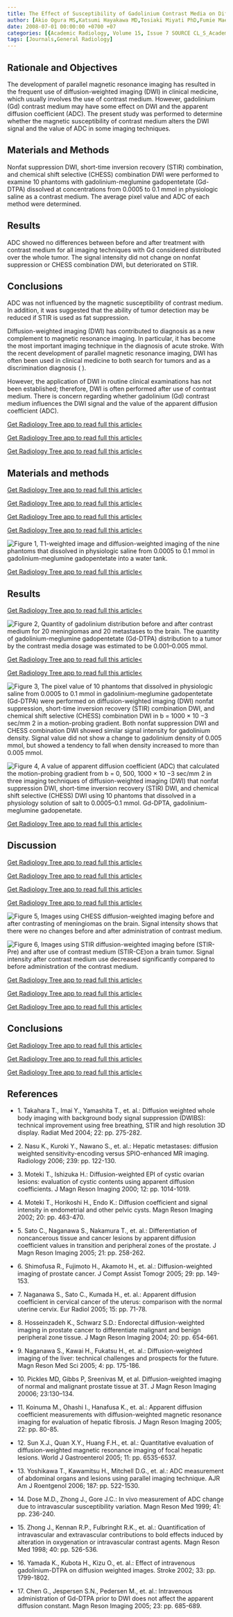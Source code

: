 ```yaml
---
title: The Effect of Susceptibility of Gadolinium Contrast Media on Diffusion-weighted Imaging and the Apparent Diffusion Coefficient
author: [Akio Ogura MS,Katsumi Hayakawa MD,Tosiaki Miyati PhD,Fumie Maeda RT]
date: 2008-07-01 00:00:00 +0700 +07
categories: [{Academic Radiology, Volume 15, Issue 7 SOURCE CL_S_AcademicRadiologyVolume15Issue7 1}]
tags: [Journals,General Radiology]
---
```

## Rationale and Objectives

The development of parallel magnetic resonance imaging has resulted in the frequent use of diffusion-weighted imaging (DWI) in clinical medicine, which usually involves the use of contrast medium. However, gadolinium (Gd) contrast medium may have some effect on DWI and the apparent diffusion coefficient (ADC). The present study was performed to determine whether the magnetic susceptibility of contrast medium alters the DWI signal and the value of ADC in some imaging techniques.

## Materials and Methods

Nonfat suppression DWI, short-time inversion recovery (STIR) combination, and chemical shift selective (CHESS) combination DWI were performed to examine 10 phantoms with gadolinium-meglumine gadopentetate (Gd-DTPA) dissolved at concentrations from 0.0005 to 0.1 mmol in physiologic saline as a contrast medium. The average pixel value and ADC of each method were determined.

## Results

ADC showed no differences between before and after treatment with contrast medium for all imaging techniques with Gd considered distributed over the whole tumor. The signal intensity did not change on nonfat suppression or CHESS combination DWI, but deteriorated on STIR.

## Conclusions

ADC was not influenced by the magnetic susceptibility of contrast medium. In addition, it was suggested that the ability of tumor detection may be reduced if STIR is used as fat suppression.

Diffusion-weighted imaging (DWI) has contributed to diagnosis as a new complement to magnetic resonance imaging. In particular, it has become the most important imaging technique in the diagnosis of acute stroke. With the recent development of parallel magnetic resonance imaging, DWI has often been used in clinical medicine to both search for tumors and as a discrimination diagnosis ( ).

However, the application of DWI in routine clinical examinations has not been established; therefore, DWI is often performed after use of contrast medium. There is concern regarding whether gadolinium (Gd) contrast medium influences the DWI signal and the value of the apparent diffusion coefficient (ADC).

[Get Radiology Tree app to read full this article<](https://clinicalpub.com/app)

[Get Radiology Tree app to read full this article<](https://clinicalpub.com/app)

[Get Radiology Tree app to read full this article<](https://clinicalpub.com/app)

## Materials and methods

[Get Radiology Tree app to read full this article<](https://clinicalpub.com/app)

[Get Radiology Tree app to read full this article<](https://clinicalpub.com/app)

[Get Radiology Tree app to read full this article<](https://clinicalpub.com/app)

[Get Radiology Tree app to read full this article<](https://clinicalpub.com/app)

![Figure 1, T1-weighted image and diffusion-weighted imaging of the nine phantoms that dissolved in physiologic saline from 0.0005 to 0.1 mmol in gadolinium-meglumine gadopentetate into a water tank.](https://storage.googleapis.com/dl.dentistrykey.com/clinical/TheEffectofSusceptibilityofGadoliniumContrastMediaonDiffusionweightedImagingandtheApparentDiffusionCoefficient/0_1s20S107663320800038X.jpg)

[Get Radiology Tree app to read full this article<](https://clinicalpub.com/app)

## Results

[Get Radiology Tree app to read full this article<](https://clinicalpub.com/app)

![Figure 2, Quantity of gadolinium distribution before and after contrast medium for 20 meningiomas and 20 metastases to the brain. The quantity of gadolinium-meglumine gadopentetate (Gd-DTPA) distribution to a tumor by the contrast media dosage was estimated to be 0.001–0.005 mmol.](https://storage.googleapis.com/dl.dentistrykey.com/clinical/TheEffectofSusceptibilityofGadoliniumContrastMediaonDiffusionweightedImagingandtheApparentDiffusionCoefficient/1_1s20S107663320800038X.jpg)

[Get Radiology Tree app to read full this article<](https://clinicalpub.com/app)

[Get Radiology Tree app to read full this article<](https://clinicalpub.com/app)

![Figure 3, The pixel value of 10 phantoms that dissolved in physiologic saline from 0.0005 to 0.1 mmol in gadolinium-meglumine gadopentetate (Gd-DTPA) were performed on diffusion-weighted imaging (DWI) nonfat suppression, short-time inversion recovery (STIR) combination DWI, and chemical shift selective (CHESS) combination DWI in b = 1000 × 10 −3 sec/mm 2 in a motion-probing gradient. Both nonfat suppression DWI and CHESS combination DWI showed similar signal intensity for gadolinium density. Signal value did not show a change to gadolinium density of 0.005 mmol, but showed a tendency to fall when density increased to more than 0.005 mmol.](https://storage.googleapis.com/dl.dentistrykey.com/clinical/TheEffectofSusceptibilityofGadoliniumContrastMediaonDiffusionweightedImagingandtheApparentDiffusionCoefficient/2_1s20S107663320800038X.jpg)

![Figure 4, A value of apparent diffusion coefficient (ADC) that calculated the motion-probing gradient from b = 0, 500, 1000 × 10 −3 sec/mm 2 in three imaging techniques of diffusion-weighted imaging (DWI) that nonfat suppression DWI, short-time inversion recovery (STIR) DWI, and chemical shift selective (CHESS) DWI using 10 phantoms that dissolved in a physiology solution of salt to 0.0005–0.1 mmol. Gd-DPTA, gadolinium-meglumine gadopenetate.](https://storage.googleapis.com/dl.dentistrykey.com/clinical/TheEffectofSusceptibilityofGadoliniumContrastMediaonDiffusionweightedImagingandtheApparentDiffusionCoefficient/3_1s20S107663320800038X.jpg)

[Get Radiology Tree app to read full this article<](https://clinicalpub.com/app)

## Discussion

[Get Radiology Tree app to read full this article<](https://clinicalpub.com/app)

[Get Radiology Tree app to read full this article<](https://clinicalpub.com/app)

[Get Radiology Tree app to read full this article<](https://clinicalpub.com/app)

[Get Radiology Tree app to read full this article<](https://clinicalpub.com/app)

![Figure 5, Images using CHESS diffusion-weighted imaging before and after contrasting of meningiomas on the brain. Signal intensity shows that there were no changes before and after administration of contrast medium.](https://storage.googleapis.com/dl.dentistrykey.com/clinical/TheEffectofSusceptibilityofGadoliniumContrastMediaonDiffusionweightedImagingandtheApparentDiffusionCoefficient/4_1s20S107663320800038X.jpg)

![Figure 6, Images using STIR diffusion-weighted imaging before (STIR-Pre) and after use of contrast medium (STIR-CE)on a brain tumor. Signal intensity after contrast medium use decreased significantly compared to before administration of the contrast medium.](https://storage.googleapis.com/dl.dentistrykey.com/clinical/TheEffectofSusceptibilityofGadoliniumContrastMediaonDiffusionweightedImagingandtheApparentDiffusionCoefficient/5_1s20S107663320800038X.jpg)

[Get Radiology Tree app to read full this article<](https://clinicalpub.com/app)

[Get Radiology Tree app to read full this article<](https://clinicalpub.com/app)

[Get Radiology Tree app to read full this article<](https://clinicalpub.com/app)

## Conclusions

[Get Radiology Tree app to read full this article<](https://clinicalpub.com/app)

[Get Radiology Tree app to read full this article<](https://clinicalpub.com/app)

[Get Radiology Tree app to read full this article<](https://clinicalpub.com/app)

## References

- 1\. Takahara T., Imai Y., Yamashita T., et. al.: Diffusion weighted whole body imaging with background body signal suppression (DWIBS): technical improvement using free breathing, STIR and high resolution 3D display. Radiat Med 2004; 22: pp. 275-282.


- 2\. Nasu K., Kuroki Y., Nawano S., et. al.: Hepatic metastases: diffusion weighted sensitivity-encoding versus SPIO-enhanced MR imaging. Radiology 2006; 239: pp. 122-130.


- 3\. Moteki T., Ishizuka H.: Diffusion-weighted EPI of cystic ovarian lesions: evaluation of cystic contents using apparent diffusion coefficients. J Magn Reson Imaging 2000; 12: pp. 1014-1019.


- 4\. Moteki T., Horikoshi H., Endo K.: Diffusion coefficient and signal intensity in endometrial and other pelvic cysts. Magn Reson Imaging 2002; 20: pp. 463-470.


- 5\. Sato C., Naganawa S., Nakamura T., et. al.: Differentiation of noncancerous tissue and cancer lesions by apparent diffusion coefficient values in transition and peripheral zones of the prostate. J Magn Reson Imaging 2005; 21: pp. 258-262.


- 6\. Shimofusa R., Fujimoto H., Akamoto H., et. al.: Diffusion-weighted imaging of prostate cancer. J Compt Assist Tomogr 2005; 29: pp. 149-153.


- 7\. Naganawa S., Sato C., Kumada H., et. al.: Apparent diffusion coefficient in cervical cancer of the uterus: comparison with the normal uterine cervix. Eur Radiol 2005; 15: pp. 71-78.


- 8\. Hosseinzadeh K., Schwarz S.D.: Endorectal diffusion-weighted imaging in prostate cancer to differentiate malignant and benign peripheral zone tissue. J Magn Reson Imaging 2004; 20: pp. 654-661.


- 9\. Naganawa S., Kawai H., Fukatsu H., et. al.: Diffusion-weighted imaging of the liver: technical challenges and prospects for the future. Magn Reson Med Sci 2005; 4: pp. 175-186.


- 10\.  Pickles MD, Gibbs P, Sreenivas M, et al. Diffusion-weighted imaging of normal and malignant prostate tissue at 3T. J Magn Reson Imaging 20006; 23:130–134.


- 11\. Koinuma M., Ohashi I., Hanafusa K., et. al.: Apparent diffusion coefficient measurements with diffusion-weighted magnetic resonance imaging for evaluation of hepatic fibrosis. J Magn Reson Imaging 2005; 22: pp. 80-85.


- 12\. Sun X.J., Quan X.Y., Huang F.H., et. al.: Quantitative evaluation of diffusion-weighted magnetic resonance imaging of focal hepatic lesions. World J Gastroenterol 2005; 11: pp. 6535-6537.


- 13\. Yoshikawa T., Kawamitsu H., Mitchell D.G., et. al.: ADC measurement of abdominal organs and lesions using parallel imaging technique. AJR Am J Roentgenol 2006; 187: pp. 522-1530.


- 14\. Dose M.D., Zhong J., Gore J.C.: In vivo measurement of ADC change due to intravascular susceptibility variation. Magn Reson Med 1999; 41: pp. 236-240.


- 15\. Zhong J., Kennan R.P., Fulbringht R.K., et. al.: Quantification of intravascular and extravascular contributions to bold effects induced by alteration in oxygenation or intravascular contrast agents. Magn Reson Med 1998; 40: pp. 526-536.


- 16\. Yamada K., Kubota H., Kizu O., et. al.: Effect of intravenous gadolinium-DTPA on diffusion weighted images. Stroke 2002; 33: pp. 1799-1802.


- 17\. Chen G., Jespersen S.N., Pedersen M., et. al.: Intravenous administration of Gd-DTPA prior to DWI does not affect the apparent diffusion constant. Magn Reson Imaging 2005; 23: pp. 685-689.